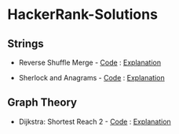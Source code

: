 # HackerRank-Solutions

## Strings

* Reverse Shuffle Merge - [Code](ReverseShuffleMerge.java) : [Explanation](https://github.com/santhoshvai/HackerRank-Solutions/wiki/Reverse-Shuffle-Merge)

* Sherlock and Anagrams - [Code](Sherlock_and_Anagrams.py) :  [Explanation](https://github.com/santhoshvai/HackerRank-Solutions/wiki/Sherlock-and-Anagrams)

## Graph Theory

* Dijkstra: Shortest Reach 2 -  [Code](/dijkstrashortreach.java) : [Explanation](https://github.com/santhoshvai/HackerRank-Solutions/wiki/Dijkstra:-Shortest-Reach-2)

